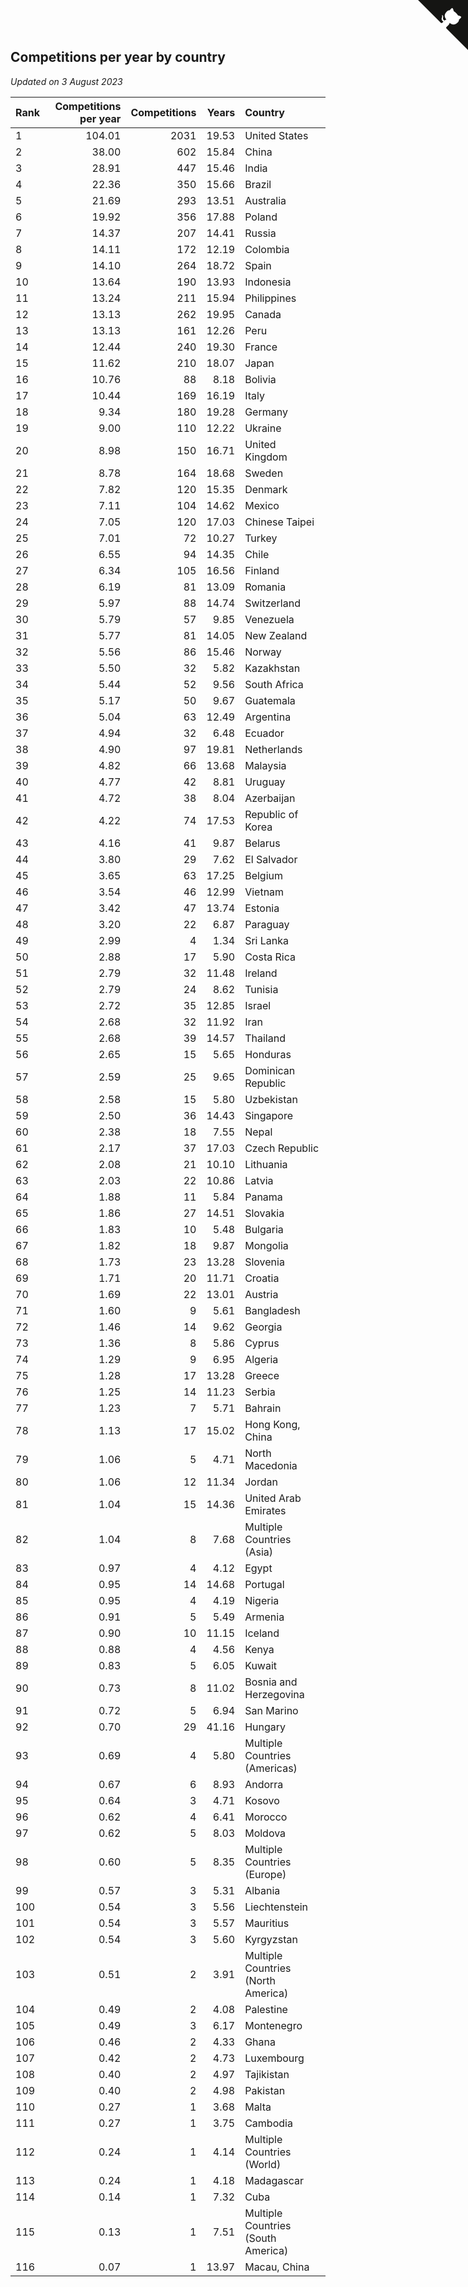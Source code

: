 ## Competitions per year by country

*Updated on  3 August 2023*

| Rank | Competitions per year | Competitions | Years | Country |
| :--- | ---: | ---: | ---: | :--- |
| 1 | 104.01 | 2031 | 19.53 | United States |
| 2 | 38.00 | 602 | 15.84 | China |
| 3 | 28.91 | 447 | 15.46 | India |
| 4 | 22.36 | 350 | 15.66 | Brazil |
| 5 | 21.69 | 293 | 13.51 | Australia |
| 6 | 19.92 | 356 | 17.88 | Poland |
| 7 | 14.37 | 207 | 14.41 | Russia |
| 8 | 14.11 | 172 | 12.19 | Colombia |
| 9 | 14.10 | 264 | 18.72 | Spain |
| 10 | 13.64 | 190 | 13.93 | Indonesia |
| 11 | 13.24 | 211 | 15.94 | Philippines |
| 12 | 13.13 | 262 | 19.95 | Canada |
| 13 | 13.13 | 161 | 12.26 | Peru |
| 14 | 12.44 | 240 | 19.30 | France |
| 15 | 11.62 | 210 | 18.07 | Japan |
| 16 | 10.76 | 88 | 8.18 | Bolivia |
| 17 | 10.44 | 169 | 16.19 | Italy |
| 18 | 9.34 | 180 | 19.28 | Germany |
| 19 | 9.00 | 110 | 12.22 | Ukraine |
| 20 | 8.98 | 150 | 16.71 | United Kingdom |
| 21 | 8.78 | 164 | 18.68 | Sweden |
| 22 | 7.82 | 120 | 15.35 | Denmark |
| 23 | 7.11 | 104 | 14.62 | Mexico |
| 24 | 7.05 | 120 | 17.03 | Chinese Taipei |
| 25 | 7.01 | 72 | 10.27 | Turkey |
| 26 | 6.55 | 94 | 14.35 | Chile |
| 27 | 6.34 | 105 | 16.56 | Finland |
| 28 | 6.19 | 81 | 13.09 | Romania |
| 29 | 5.97 | 88 | 14.74 | Switzerland |
| 30 | 5.79 | 57 | 9.85 | Venezuela |
| 31 | 5.77 | 81 | 14.05 | New Zealand |
| 32 | 5.56 | 86 | 15.46 | Norway |
| 33 | 5.50 | 32 | 5.82 | Kazakhstan |
| 34 | 5.44 | 52 | 9.56 | South Africa |
| 35 | 5.17 | 50 | 9.67 | Guatemala |
| 36 | 5.04 | 63 | 12.49 | Argentina |
| 37 | 4.94 | 32 | 6.48 | Ecuador |
| 38 | 4.90 | 97 | 19.81 | Netherlands |
| 39 | 4.82 | 66 | 13.68 | Malaysia |
| 40 | 4.77 | 42 | 8.81 | Uruguay |
| 41 | 4.72 | 38 | 8.04 | Azerbaijan |
| 42 | 4.22 | 74 | 17.53 | Republic of Korea |
| 43 | 4.16 | 41 | 9.87 | Belarus |
| 44 | 3.80 | 29 | 7.62 | El Salvador |
| 45 | 3.65 | 63 | 17.25 | Belgium |
| 46 | 3.54 | 46 | 12.99 | Vietnam |
| 47 | 3.42 | 47 | 13.74 | Estonia |
| 48 | 3.20 | 22 | 6.87 | Paraguay |
| 49 | 2.99 | 4 | 1.34 | Sri Lanka |
| 50 | 2.88 | 17 | 5.90 | Costa Rica |
| 51 | 2.79 | 32 | 11.48 | Ireland |
| 52 | 2.79 | 24 | 8.62 | Tunisia |
| 53 | 2.72 | 35 | 12.85 | Israel |
| 54 | 2.68 | 32 | 11.92 | Iran |
| 55 | 2.68 | 39 | 14.57 | Thailand |
| 56 | 2.65 | 15 | 5.65 | Honduras |
| 57 | 2.59 | 25 | 9.65 | Dominican Republic |
| 58 | 2.58 | 15 | 5.80 | Uzbekistan |
| 59 | 2.50 | 36 | 14.43 | Singapore |
| 60 | 2.38 | 18 | 7.55 | Nepal |
| 61 | 2.17 | 37 | 17.03 | Czech Republic |
| 62 | 2.08 | 21 | 10.10 | Lithuania |
| 63 | 2.03 | 22 | 10.86 | Latvia |
| 64 | 1.88 | 11 | 5.84 | Panama |
| 65 | 1.86 | 27 | 14.51 | Slovakia |
| 66 | 1.83 | 10 | 5.48 | Bulgaria |
| 67 | 1.82 | 18 | 9.87 | Mongolia |
| 68 | 1.73 | 23 | 13.28 | Slovenia |
| 69 | 1.71 | 20 | 11.71 | Croatia |
| 70 | 1.69 | 22 | 13.01 | Austria |
| 71 | 1.60 | 9 | 5.61 | Bangladesh |
| 72 | 1.46 | 14 | 9.62 | Georgia |
| 73 | 1.36 | 8 | 5.86 | Cyprus |
| 74 | 1.29 | 9 | 6.95 | Algeria |
| 75 | 1.28 | 17 | 13.28 | Greece |
| 76 | 1.25 | 14 | 11.23 | Serbia |
| 77 | 1.23 | 7 | 5.71 | Bahrain |
| 78 | 1.13 | 17 | 15.02 | Hong Kong, China |
| 79 | 1.06 | 5 | 4.71 | North Macedonia |
| 80 | 1.06 | 12 | 11.34 | Jordan |
| 81 | 1.04 | 15 | 14.36 | United Arab Emirates |
| 82 | 1.04 | 8 | 7.68 | Multiple Countries (Asia) |
| 83 | 0.97 | 4 | 4.12 | Egypt |
| 84 | 0.95 | 14 | 14.68 | Portugal |
| 85 | 0.95 | 4 | 4.19 | Nigeria |
| 86 | 0.91 | 5 | 5.49 | Armenia |
| 87 | 0.90 | 10 | 11.15 | Iceland |
| 88 | 0.88 | 4 | 4.56 | Kenya |
| 89 | 0.83 | 5 | 6.05 | Kuwait |
| 90 | 0.73 | 8 | 11.02 | Bosnia and Herzegovina |
| 91 | 0.72 | 5 | 6.94 | San Marino |
| 92 | 0.70 | 29 | 41.16 | Hungary |
| 93 | 0.69 | 4 | 5.80 | Multiple Countries (Americas) |
| 94 | 0.67 | 6 | 8.93 | Andorra |
| 95 | 0.64 | 3 | 4.71 | Kosovo |
| 96 | 0.62 | 4 | 6.41 | Morocco |
| 97 | 0.62 | 5 | 8.03 | Moldova |
| 98 | 0.60 | 5 | 8.35 | Multiple Countries (Europe) |
| 99 | 0.57 | 3 | 5.31 | Albania |
| 100 | 0.54 | 3 | 5.56 | Liechtenstein |
| 101 | 0.54 | 3 | 5.57 | Mauritius |
| 102 | 0.54 | 3 | 5.60 | Kyrgyzstan |
| 103 | 0.51 | 2 | 3.91 | Multiple Countries (North America) |
| 104 | 0.49 | 2 | 4.08 | Palestine |
| 105 | 0.49 | 3 | 6.17 | Montenegro |
| 106 | 0.46 | 2 | 4.33 | Ghana |
| 107 | 0.42 | 2 | 4.73 | Luxembourg |
| 108 | 0.40 | 2 | 4.97 | Tajikistan |
| 109 | 0.40 | 2 | 4.98 | Pakistan |
| 110 | 0.27 | 1 | 3.68 | Malta |
| 111 | 0.27 | 1 | 3.75 | Cambodia |
| 112 | 0.24 | 1 | 4.14 | Multiple Countries (World) |
| 113 | 0.24 | 1 | 4.18 | Madagascar |
| 114 | 0.14 | 1 | 7.32 | Cuba |
| 115 | 0.13 | 1 | 7.51 | Multiple Countries (South America) |
| 116 | 0.07 | 1 | 13.97 | Macau, China |


<a href="https://github.com/JustinTimeCuber/wca_statistics" class="github-corner" aria-label="View source on Github"><svg width="80" height="80" viewBox="0 0 250 250" style="fill:#151513; color:#fff; position: absolute; top: 0; border: 0; right: 0;" aria-hidden="true"><path d="M0,0 L115,115 L130,115 L142,142 L250,250 L250,0 Z"></path><path d="M128.3,109.0 C113.8,99.7 119.0,89.6 119.0,89.6 C122.0,82.7 120.5,78.6 120.5,78.6 C119.2,72.0 123.4,76.3 123.4,76.3 C127.3,80.9 125.5,87.3 125.5,87.3 C122.9,97.6 130.6,101.9 134.4,103.2" fill="currentColor" style="transform-origin: 130px 106px;" class="octo-arm"></path><path d="M115.0,115.0 C114.9,115.1 118.7,116.5 119.8,115.4 L133.7,101.6 C136.9,99.2 139.9,98.4 142.2,98.6 C133.8,88.0 127.5,74.4 143.8,58.0 C148.5,53.4 154.0,51.2 159.7,51.0 C160.3,49.4 163.2,43.6 171.4,40.1 C171.4,40.1 176.1,42.5 178.8,56.2 C183.1,58.6 187.2,61.8 190.9,65.4 C194.5,69.0 197.7,73.2 200.1,77.6 C213.8,80.2 216.3,84.9 216.3,84.9 C212.7,93.1 206.9,96.0 205.4,96.6 C205.1,102.4 203.0,107.8 198.3,112.5 C181.9,128.9 168.3,122.5 157.7,114.1 C157.9,116.9 156.7,120.9 152.7,124.9 L141.0,136.5 C139.8,137.7 141.6,141.9 141.8,141.8 Z" fill="currentColor" class="octo-body"></path></svg></a><style>.github-corner:hover .octo-arm{animation:octocat-wave 560ms ease-in-out}@keyframes octocat-wave{0%,100%{transform:rotate(0)}20%,60%{transform:rotate(-25deg)}40%,80%{transform:rotate(10deg)}}@media (max-width:500px){.github-corner:hover .octo-arm{animation:none}.github-corner .octo-arm{animation:octocat-wave 560ms ease-in-out}}</style>
